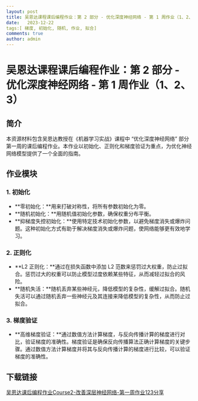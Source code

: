 ```yaml
---
layout: post
title: 吴恩达课程课后编程作业：第 2 部分 - 优化深度神经网络 - 第 1 周作业（1、2、3）
date:   2023-12-22
tags:[ 梯度, 初始化, 随机, 作业, 拟合]
comments: true
author: admin
---
```

# 吴恩达课程课后编程作业：第 2 部分 - 优化深度神经网络 - 第 1 周作业（1、2、3）

## 简介

本资源材料包含吴恩达教授在《机器学习实战》课程中 “优化深度神经网络” 部分第一周的课后编程作业。本作业以初始化、正则化和梯度验证为重点，为优化神经网络模型提供了一个全面的指南。

## 作业模块

### 1. 初始化

- **零初始化：**用来打破对称性，将所有参数初始化为零。
- **随机初始化：**用随机值初始化参数，确保权重分布平衡。
- **抑梯度失控初始化：**使用特定技术初始化参数，以避免梯度消失或爆炸问题。这种初始化方式有助于解决梯度消失或爆炸问题，使网络能够更有效地学习。

### 2. 正则化

- **L2 正则化：**通过在损失函数中添加 L2 范数来惩罚过大权重，防止过拟合。惩罚过大的权重可以防止模型过度依赖某些特征，从而减轻过拟合的风险。
- **随机失活：**随机丢弃某些神经元，降低模型的复杂性，缓解过拟合。随机失活可以通过随机丢弃一些神经元及其连接来降低模型的复杂性，从而防止过拟合。

### 3. 梯度验证

- **高维梯度验证：**通过数值方法计算梯度，与反向传播计算的梯度进行对比，验证梯度的准确性。梯度验证是确保反向传播算法正确计算梯度的关键步骤。通过数值方法计算梯度并将其与反向传播计算的梯度进行比较，可以验证梯度的准确性。

## 下载链接

[吴恩达课后编程作业Course2-改善深层神经网络-第一周作业123分享](https://pan.quark.cn/s/598e85130dd8)